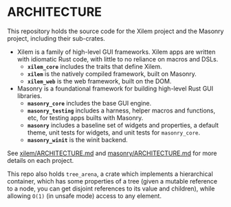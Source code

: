 # ARCHITECTURE

This repository holds the source code for the Xilem project and the Masonry project, including their sub-crates.

- Xilem is a family of high-level GUI frameworks. Xilem apps are written with idiomatic Rust code, with little to no reliance on macros and DSLs.
    - **`xilem_core`** includes the traits that define Xilem.
    - **`xilem`** is the natively compiled framework, built on Masonry.
    - **`xilem_web`** is the web framework, built on the DOM.
- Masonry is a foundational framework for building high-level Rust GUI libraries.
    - **`masonry_core`** includes the base GUI engine.
    - **`masonry_testing`** includes a harness, helper macros and functions, etc, for testing apps builts with Masonry.
    - **`masonry`** includes a baseline set of widgets and properties, a default theme, unit tests for widgets, and unit tests for `masonry_core`.
    - **`masonry_winit`** is the winit backend.

See [xilem/ARCHITECTURE.md](./xilem/ARCHITECTURE.md) and [masonry/ARCHITECTURE.md](./masonry/ARCHITECTURE.md) for more details on each project.

This repo also holds `tree_arena`, a crate which implements a hierarchical container, which has some properties of a tree (given a mutable reference to a node, you can get disjoint references to its value and children), while allowing `O(1)` (in unsafe mode) access to any element.
